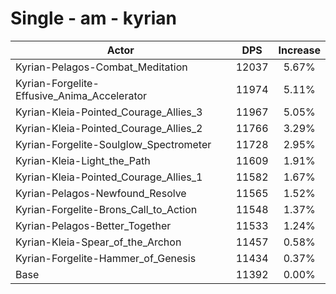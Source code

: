 # Single - am - kyrian
| Actor | DPS | Increase |
|---|:---:|:---:|
|Kyrian-Pelagos-Combat_Meditation|12037|5.67%|
|Kyrian-Forgelite-Effusive_Anima_Accelerator|11974|5.11%|
|Kyrian-Kleia-Pointed_Courage_Allies_3|11967|5.05%|
|Kyrian-Kleia-Pointed_Courage_Allies_2|11766|3.29%|
|Kyrian-Forgelite-Soulglow_Spectrometer|11728|2.95%|
|Kyrian-Kleia-Light_the_Path|11609|1.91%|
|Kyrian-Kleia-Pointed_Courage_Allies_1|11582|1.67%|
|Kyrian-Pelagos-Newfound_Resolve|11565|1.52%|
|Kyrian-Forgelite-Brons_Call_to_Action|11548|1.37%|
|Kyrian-Pelagos-Better_Together|11533|1.24%|
|Kyrian-Kleia-Spear_of_the_Archon|11457|0.58%|
|Kyrian-Forgelite-Hammer_of_Genesis|11434|0.37%|
|Base|11392|0.00%|
